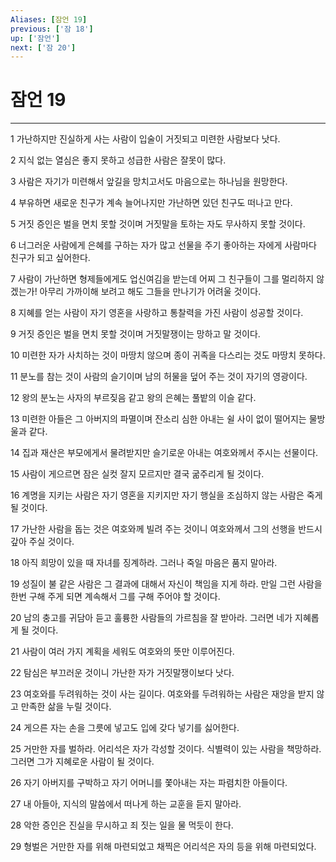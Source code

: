 ```yaml
---
Aliases: [잠언 19]
previous: ['잠 18']
up: ['잠언']
next: ['잠 20']
---
```

# 잠언 19

***


1 가난하지만 진실하게 사는 사람이 입술이 거짓되고 미련한 사람보다 낫다. 

2 지식 없는 열심은 좋지 못하고 성급한 사람은 잘못이 많다. 

3 사람은 자기가 미련해서 앞길을 망치고서도 마음으로는 하나님을 원망한다. 

4 부유하면 새로운 친구가 계속 늘어나지만 가난하면 있던 친구도 떠나고 만다. 

5 거짓 증인은 벌을 면치 못할 것이며 거짓말을 토하는 자도 무사하지 못할 것이다. 

6 너그러운 사람에게 은혜를 구하는 자가 많고 선물을 주기 좋아하는 자에게 사람마다 친구가 되고 싶어한다. 

7 사람이 가난하면 형제들에게도 업신여김을 받는데 어찌 그 친구들이 그를 멀리하지 않겠는가! 아무리 가까이해 보려고 해도 그들을 만나기가 어려울 것이다. 

8 지혜를 얻는 사람이 자기 영혼을 사랑하고 통찰력을 가진 사람이 성공할 것이다. 

9 거짓 증인은 벌을 면치 못할 것이며 거짓말쟁이는 망하고 말 것이다. 

10 미련한 자가 사치하는 것이 마땅치 않으며 종이 귀족을 다스리는 것도 마땅치 못하다. 

11 분노를 참는 것이 사람의 슬기이며 남의 허물을 덮어 주는 것이 자기의 영광이다. 

12 왕의 분노는 사자의 부르짖음 같고 왕의 은혜는 풀밭의 이슬 같다. 

13 미련한 아들은 그 아버지의 파멸이며 잔소리 심한 아내는 쉴 사이 없이 떨어지는 물방울과 같다. 

14 집과 재산은 부모에게서 물려받지만 슬기로운 아내는 여호와께서 주시는 선물이다. 

15 사람이 게으르면 잠은 실컷 잘지 모르지만 결국 굶주리게 될 것이다. 

16 계명을 지키는 사람은 자기 영혼을 지키지만 자기 행실을 조심하지 않는 사람은 죽게 될 것이다. 

17 가난한 사람을 돕는 것은 여호와께 빌려 주는 것이니 여호와께서 그의 선행을 반드시 갚아 주실 것이다. 

18 아직 희망이 있을 때 자녀를 징계하라. 그러나 죽일 마음은 품지 말아라. 

19 성질이 불 같은 사람은 그 결과에 대해서 자신이 책임을 지게 하라. 만일 그런 사람을 한번 구해 주게 되면 계속해서 그를 구해 주어야 할 것이다. 

20 남의 충고를 귀담아 듣고 훌륭한 사람들의 가르침을 잘 받아라. 그러면 네가 지혜롭게 될 것이다. 

21 사람이 여러 가지 계획을 세워도 여호와의 뜻만 이루어진다. 

22 탐심은 부끄러운 것이니 가난한 자가 거짓말쟁이보다 낫다. 

23 여호와를 두려워하는 것이 사는 길이다. 여호와를 두려워하는 사람은 재앙을 받지 않고 만족한 삶을 누릴 것이다. 

24 게으른 자는 손을 그릇에 넣고도 입에 갖다 넣기를 싫어한다. 

25 거만한 자를 벌하라. 어리석은 자가 각성할 것이다. 식별력이 있는 사람을 책망하라. 그러면 그가 지혜로운 사람이 될 것이다. 

26 자기 아버지를 구박하고 자기 어머니를 쫓아내는 자는 파렴치한 아들이다. 

27 내 아들아, 지식의 말씀에서 떠나게 하는 교훈을 듣지 말아라. 

28 악한 증인은 진실을 무시하고 죄 짓는 일을 물 먹듯이 한다. 

29 형벌은 거만한 자를 위해 마련되었고 채찍은 어리석은 자의 등을 위해 마련되었다.
